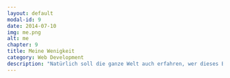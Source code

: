 ```yaml
---
layout: default
modal-id: 9
date: 2014-07-10
img: me.png
alt: me
chapter: 9
title: Meine Wenigkeit
category: Web Development
description: "Natürlich soll die ganze Welt auch erfahren, wer dieses Buch \"verbrochen\" hat. Mein Name ist Bengt Weiße und ich komme aus dem grünen Herzen Deutschlands. Schon in meiner früheren \"Jugend\" (ich bin '89er Jahrgang) habe ich - zum Leidwesen meiner Eltern - unseren ISDN-Anschluss (der in meinem Heimatort auch tatsächlich noch bis 2014 existierte) maltretiert. Alles nur um mich in den zukunfstträchtigen Programmiersprachen, wie Turbo Pascal und Delphi zu üben. Eines Tages stieß ich dann auf PHP, HTML und CSS und somit in den Sog der Webtechnologien. Neben ein paar mit Freunden betriebenen, angepassten und selbst erweiterten Foren (Danke Lukas - du alte Propansäure), konnte ich immer mehr Know-How in diesen Bereichen aufbauen. Während meines Studiums an der Universität in Paderborn war ich bei der Siemens AG tätig. Dort konnte ich weitere praktische Erfahrungen sammeln, wodurch ich tatsächlich auch im Studium gelerntes, wie Java, C und C#, anwenden konnte. Nach meinem Abschluss im Fach Computer Science zog es mich wieder zurück Richtung Heimat. Gelandet bin ich dann - ein wenig südlicher meines Heimatortes - in Jena. Als Allzweckwerkzeug war ich bei einer der marktführenden eCommerce Software tätig. Ob Backend oder Frontend - \"Bengt macht das schon\". Auf der Suche nach ein wenig Abwechslung bin ich schließlich bei der FLYACTS GmbH in Jena gelandet. Auch dort bin ich wieder in allen Gebieten im Einsatz. Ob NodeJS-API oder Mobile-/Web-App - als interner technischer Leiter habe ich überall meine Finger im Spiel. Im Mai 2015 erhielt ich dann einen recht überraschenden, aber sehr freundlichen und erfreulichen Anruf vom Carl-Hanser Verlag. Über die direkte Frage: \"Wollen Sie ein Buch über das Thema Ionic schreiben?\", war ich dann doch ein wenig perplex. Mir schwebte schon seit geraumer Zeit die Idee im Kopf ein Buch zu schreiben. Das es dann so schnell gehen würde - und dann auch noch ein Sachbuch! - hätte ich nie gedacht. Lange Rede (wenig Sinn) ... Ich hoffe, dass das Erstlingswerk ein paar Menschen hilft und fachlich keine groben Schnitzer enthält."
---
```


